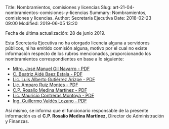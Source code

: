 Title: Nombramientos, comisiones y licencias
Slug: art-21-04-nombramientos-comisiones-y-licencias
Summary: Nombramientos, comisiones y licencias.
Author: Secretaría Ejecutiva
Date: 2018-02-23 09:00
Modified: 2019-06-05 13:20


Fecha de última actualización: 28 de junio 2019.

Esta Secretaría Ejecutiva no ha otorgado licencia alguna a servidores públicos, ni ha emitido comisión alguna, motivo por el cual no existe información respecto de los rubros mencionados, proporcionando los nombramientos correspondientes en base a lo siguiente:

* [Mtro. José Manuel Gil Navarro - PDF](nombramiento-secretario-tecnico.pdf)
* [C. Beatriz Aidé Baez Estala - PDF](nombramiento-organo-control-interno.pdf)
* [Lic. Luis Alberto Gutiérrez Arizpe - PDF](nombramiento-diagnostico-y-politicas-publicas.pdf)
* [Lic. Amparo Ruiz Montes - PDF](nombramiento-vinculacion-interinstitucional.pdf)
* [C.P. Rosalío Medina Martínez - PDF](nombramiento-servicios-generales.pdf)
* [Lic. Mauricio Contreras Montoya - PDF](nombramiento-asuntos-juridicos.pdf)
* [Ing. Guillermo Valdés Lozano - PDF](nombramiento-sistemas-de-informacion.pdf)

Así mismo, se informa que el funcionario responsable de la presente información es el **C.P. Rosalío Medina Martínez,** Director de Administración y Finanzas.
